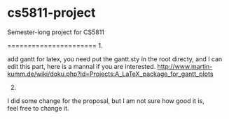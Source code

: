 cs5811-project
==============

Semester-long project for CS5811


======================
1. 

add gantt for latex, you need put the gantt.sty in the root directy, and 
I can edit this part, here is a mannal if you are interested.
http://www.martin-kumm.de/wiki/doku.php?id=Projects:A_LaTeX_package_for_gantt_plots

2.

I did some change for the proposal, but I am not sure how good it is,	
feel free  to change it.